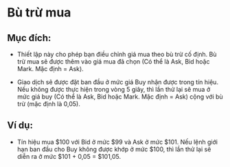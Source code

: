 # **Bù trừ mua**

## Mục đích:

- Thiết lập này cho phép bạn điều chỉnh giá mua theo bù trừ cố định. Bù trừ mua sẽ được thêm vào giá mua đã chọn (Có thể là Ask, Bid hoặc Mark. Mặc định = Ask).

- Giao dịch sẽ được đặt ban đầu ở mức giá Buy nhận được trong tín hiệu. Nếu không được thực hiện trong vòng 5 giây, thì lần thử lại sẽ mua ở mức giá buy (Có thể là Ask, Bid hoặc Mark. Mặc định = Ask) cộng với bù trừ (mặc định là 0,05).

## Ví dụ:

- Tín hiệu mua $100 với Bid ở mức $99 và Ask ở mức $101. Nếu lệnh giới hạn ban đầu cho Buy không được khớp ở mức $100, thì lần thử lại sẽ diễn ra ở mức $101 + 0,05 = $101,05.
